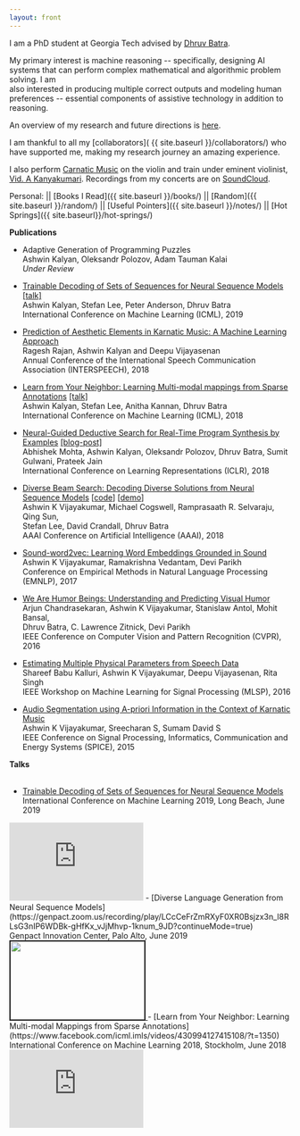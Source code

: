 ```yaml
---
layout: front
---
```

I am a PhD student at Georgia Tech advised by [Dhruv Batra](https://filebox.ece.vt.edu/~dbatra/). 

My primary interest is machine reasoning -- specifically, designing AI systems that can perform complex mathematical and algorithmic problem solving. I am <br> 
also interested in producing multiple correct outputs and modeling human preferences -- essential components of assistive technology in addition to reasoning. 

An overview of my research and future directions is [here](https://drive.google.com/file/d/1oTDpMSMr1nXKd8b7aZqFiMdl8Q5bEmp3/view?usp=sharing).

I am thankful to all my [collaborators]( {{ site.baseurl }}/collaborators/) who have supported me, making my research journey an amazing experience.
<!-- During my PhD, I have been fortunate to have interned with: -->
<!-- - [Adam Kalai](https://www.microsoft.com/en-us/research/people/adum/) (MSR, Spring 2019) -->
<!-- - [Murray Campbell](https://researcher.watson.ibm.com/researcher/view.php?person=us-mcam) (IBM, Summer 2018) -->
<!-- - [Prateek Jain](https://www.prateekjain.org) (MSR, Summer 2017) -->

I also perform [Carnatic Music](https://en.wikipedia.org/wiki/Carnatic_music) on the violin and train under eminent violinist, [Vid. A Kanyakumari](https://en.wikipedia.org/wiki/A._Kanyakumari). Recordings from my concerts are on [SoundCloud](https://soundcloud.com/ashwin-kalyan).

Personal: || [Books I Read]({{ site.baseurl }}/books/) || [Random]({{ site.baseurl }}/random/) || [Useful Pointers]({{ site.baseurl }}/notes/) || [Hot Springs]({{ site.baseurl}}/hot-springs/)

<b> Publications </b> 
<br>
- Adaptive Generation of Programming Puzzles <br>
Ashwin Kalyan, Oleksandr Polozov, Adam Tauman Kalai <br> 
<i>Under Review </i> <br>

- [Trainable Decoding of Sets of Sequences for Neural Sequence Models](http://proceedings.mlr.press/v97/kalyan19a.html) [[talk]](https://www.facebook.com/icml.imls/videos/895968107420746/?t=4127) <br>
Ashwin Kalyan, Stefan Lee, Peter Anderson, Dhruv Batra <br>
International Conference on Machine Learning (ICML), 2019 <br> 

- [Prediction of Aesthetic Elements in Karnatic Music: A Machine Learning Approach](https://www.isca-speech.org/archive/Interspeech_2018/pdfs/0991.pdf) <br>
Ragesh Rajan, Ashwin Kalyan and Deepu Vijayasenan <br>
Annual Conference of the International Speech Communication Association (INTERSPEECH), 2018 <br> 

- [Learn from Your Neighbor: Learning Multi-modal mappings from Sparse Annotations](https://arxiv.org/abs/1806.02934) [[talk]](https://www.facebook.com/icml.imls/videos/430994127415108/?t=1346) <br>
Ashwin Kalyan, Stefan Lee, Anitha Kannan, Dhruv Batra <br>
International Conference on Machine Learning (ICML), 2018 <br>

- [Neural-Guided Deductive Search for Real-Time Program Synthesis by Examples](https://www.microsoft.com/en-us/research/publication/neural-guided-deductive-search-real-time-program-synthesis-examples/) [[blog-post]](https://www.microsoft.com/en-us/research/blog/neural-guided-deductive-search-best-worlds-approach-program-synthesis/) <br>
Abhishek Mohta, Ashwin Kalyan, Oleksandr Polozov, Dhruv Batra, Sumit Gulwani, Prateek Jain  <br>
International Conference on Learning Representations (ICLR), 2018 <br>

- [Diverse Beam Search: Decoding Diverse Solutions from Neural Sequence Models](https://arxiv.org/abs/1610.02424) [[code](https://github.com/ashwinkalyan/dbs)] [[demo](http://dbs.cloudcv.org)] <br>
Ashwin K Vijayakumar, Michael Cogswell, Ramprasaath R. Selvaraju, Qing Sun, <br> Stefan Lee, David Crandall, Dhruv Batra  <br>
AAAI Conference on Artificial Intelligence (AAAI), 2018 <br> 

- [Sound-word2vec: Learning Word Embeddings Grounded in Sound](https://arxiv.org/abs/1703.01720) <br>
Ashwin K Vijayakumar, Ramakrishna Vedantam, Devi Parikh <br> 
Conference on Empirical Methods in Natural Language Processing (EMNLP), 2017 <br> 

- [We Are Humor Beings: Understanding and Predicting Visual Humor](http://arxiv.org/abs/1512.04407) <br>
Arjun Chandrasekaran, Ashwin K Vijayakumar, Stanislaw Antol, Mohit Bansal, <br>
Dhruv Batra, C. Lawrence Zitnick, Devi Parikh <br>
IEEE Conference on Computer Vision and Pattern Recognition (CVPR), 2016 <br> 

- [Estimating Multiple Physical Parameters from Speech Data](http://ieeexplore.ieee.org/document/7738873/) <br>
Shareef Babu Kalluri, Ashwin K Vijayakumar, Deepu Vijayasenan, Rita Singh <br>
IEEE Workshop on Machine Learning for Signal Processing (MLSP), 2016 <br> 

- [Audio Segmentation using A-priori Information in the Context of Karnatic Music](http://ieeexplore.ieee.org/document/7091550/) <br>
Ashwin K Vijayakumar, Sreecharan S, Sumam David S <br>
IEEE Conference on Signal Processing, Informatics, Communication and Energy Systems (SPICE), 2015 <br>

<b> Talks </b>
<br> <br> 
- [Trainable Decoding of Sets of Sequences for Neural Sequence Models](https://www.facebook.com/icml.imls/videos/895968107420746/?t=4126) <br> 
International Conference on Machine Learning 2019, Long Beach, June 2019 
<iframe src="https://www.facebook.com/plugins/video.php?href=https%3A%2F%2Fwww.facebook.com%2Ficml.imls%2Fvideos%2F895968107420746%2F%3Ft%3D4126%2F&show_text=0&width=560" width="240" height="140" style="border:none;overflow:hidden" scrolling="no" frameborder="0" allowTransparency="true" allowFullScreen="true"></iframe>
- [Diverse Language Generation from Neural Sequence Models](https://genpact.zoom.us/recording/play/LCcCeFrZmRXyF0XR0Bsjzx3n_l8RLsG3nIP6WDBk-gHfKx_vJjMhvp-1knum_9JD?continueMode=true) <br> 
Genpact Innovation Center, Palo Alto, June 2019 
<imgbullet>
<a href="https://genpact.zoom.us/recording/play/LCcCeFrZmRXyF0XR0Bsjzx3n_l8RLsG3nIP6WDBk-gHfKx_vJjMhvp-1knum_9JD?continueMode=true">
<img src="{{ site.baseurl }}/img/diversity_talk.png" width="240" height="140" border="2">
</a>
</imgbullet>
- [Learn from Your Neighbor: Learning Multi-modal Mappings from Sparse Annotations](https://www.facebook.com/icml.imls/videos/430994127415108/?t=1350) <br>
International Conference on Machine Learning 2018, Stockholm, June 2018
<iframe src="https://www.facebook.com/plugins/video.php?href=https%3A%2F%2Fwww.facebook.com%2Ficml.imls%2Fvideos%2F430994127415108%2F&show_text=0&width=560" width="240" height="140" style="border:none;overflow:hidden" scrolling="no" frameborder="0" allowTransparency="true" allowFullScreen="true"></iframe>
